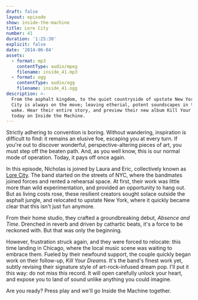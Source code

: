 ```yaml
---
draft: false
layout: episode
show: inside-the-machine
title: Lore City
number: 41
duration: '1:25:30'
explicit: false
date: '2014-06-04'
assets:
  - format: mp3
    contentType: audio/mpeg
    filename: inside_41.mp3
  - format: ogg
    contentType: audio/ogg
    filename: inside_41.ogg
description: >-
  From the asphalt kingdom, to the quiet countryside of upstate New York, Lore
  City is always on the move; leaving etherial, potent soundscapes in their
  wake. Hear their entire story, and preview their new album Kill Your Dreams,
  today on Inside the Machine.
---
```

Strictly adhering to convention is boring. Without wandering, inspiration is difficult to find: it remains an elusive foe, escaping you at every turn. If you're out to discover wonderful, perspective-altering pieces of art, you must step off the beaten path. And, as you well know, this is our normal mode of operation. Today, it pays off once again.

In this episode, Nicholas is joined by Laura and Eric, collectively known as [Lore City](http://lorecitymusic.com). The band started on the streets of NYC, where the bandmates joined forces and rented a rehearsal space. At first, their work was little more than wild experimentation, and provided an opportunity to hang out. But as living costs rose, these resilient creators sought solace outside the asphalt jungle, and relocated to upstate New York, where it quickly became clear that this isn't just fun anymore.

From their home studio, they crafted a groundbreaking debut, *Absence and Time*. Drenched in reverb and driven by cathartic beats, it's a force to be reckoned with. But that was only the beginning.

However, frustration struck again, and they were forced to relocate: this time landing in Chicago, where the local music scene was waiting to embrace them. Fueled by their newfound support, the couple quickly began work on their follow-up, *Kill Your Dreams*. It's the band's finest work yet, subtly revising their signature style of art-rock-infused dream pop. I'll put it this way: do not miss this record. It will open carefully unlock your heart, and expose you to land of sound unlike anything you could imagine.

Are you ready? Press play and we'll go Inside the Machine together.